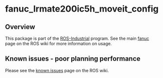 # fanuc_lrmate200ic5h_moveit_config

## Overview

This package is part of the [ROS-Industrial][] program. See the main [fanuc][]
page on the ROS wiki for more information on usage.

## Known issues - poor planning performance

Please see the [known issues][] page on the ROS wiki.



[ROS-Industrial]: http://wiki.ros.org/Industrial
[fanuc]: http://wiki.ros.org/fanuc
[known issues]: http://wiki.ros.org/fanuc/indigo/known_issues
